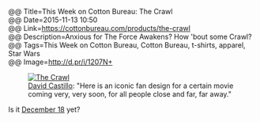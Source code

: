 @@ Title=This Week on Cotton Bureau: The Crawl  
@@ Date=2015-11-13 10:50  
@@ Link=https://cottonbureau.com/products/the-crawl  
@@ Description=Anxious for The Force Awakens? How 'bout some Crawl?  
@@ Tags=This Week on Cotton Bureau, Cotton Bureau, t-shirts, apparel, Star Wars  
@@ Image=http://d.pr/i/1207N+  

<figure>
	<a class="nohover" href="https://cottonbureau.com/img/products/7620_jAPZ_2400.jpg" title="The Crawl">
		<img src="http://d.pr/i/1207N+" alt="The Crawl">
	</a>
	<figcaption><a href="http://twitter.com/hellacastle">David Castillo</a>: "Here is an iconic fan design for a certain movie coming very, very soon, for all people close and far, far away."</figcaption>
</figure>

Is it [December 18][fandango] yet?

[fandango]: http://www.fandango.com/starwars:theforceawakens_169229/movieoverview "Star Wars opening day"

